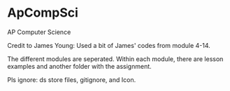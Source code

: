 # ApCompSci
AP Computer Science

Credit to James Young: Used a bit of James' codes from module 4-14. 

The different modules are seperated. Within each module, there are lesson examples and another folder with the assignment.

Pls ignore: ds store files, gitignore, and Icon.
